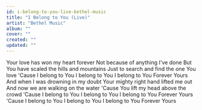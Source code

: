 ```yaml
---
id: i-belong-to-you-live-bethel-music
title: "I Belong to You (Live)"
artist: "Bethel Music"
album: ""
cover: ""
created: ""
updated: ""
---
```


Your love has won my heart forever
Not because of anything I've done
But You have scaled the hills and mountains
Just to search and find the one You love
'Cause I belong to You
I belong to You
I belong to You
Forever Yours
And when I was drowning in my doubt
Your mighty right hand lifted me out
And now we are walking on the water
'Cause You lift my head above the crowd
'Cause I belong to You
I belong to You
I belong to You
Forever Yours
'Cause I belong to You
I belong to You
I belong to You
Forever Yours